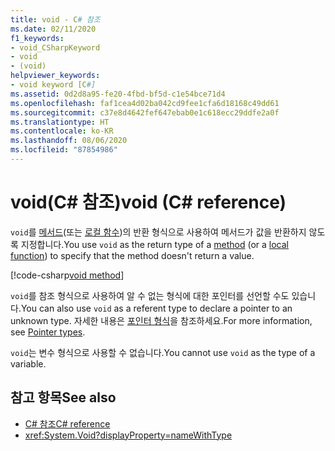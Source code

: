 ```yaml
---
title: void - C# 참조
ms.date: 02/11/2020
f1_keywords:
- void_CSharpKeyword
- void
- (void)
helpviewer_keywords:
- void keyword [C#]
ms.assetid: 0d2d8a95-fe20-4fbd-bf5d-c1e54bce71d4
ms.openlocfilehash: faf1cea4d02ba042cd9fee1cfa6d18168c49dd61
ms.sourcegitcommit: c37e8d4642fef647ebab0e1c618ecc29ddfe2a0f
ms.translationtype: HT
ms.contentlocale: ko-KR
ms.lasthandoff: 08/06/2020
ms.locfileid: "87854986"
---
```

# <a name="void-c-reference"></a><span data-ttu-id="a8cce-102">void(C# 참조)</span><span class="sxs-lookup"><span data-stu-id="a8cce-102">void (C# reference)</span></span>

<span data-ttu-id="a8cce-103">`void`를 [메서드](../../programming-guide/classes-and-structs/methods.md)(또는 [로컬 함수](../../programming-guide/classes-and-structs/local-functions.md))의 반환 형식으로 사용하여 메서드가 값을 반환하지 않도록 지정합니다.</span><span class="sxs-lookup"><span data-stu-id="a8cce-103">You use `void` as the return type of a [method](../../programming-guide/classes-and-structs/methods.md) (or a [local function](../../programming-guide/classes-and-structs/local-functions.md)) to specify that the method doesn't return a value.</span></span>

[!code-csharp[void method](snippets/VoidType.cs#VoidExample)]

<span data-ttu-id="a8cce-104">`void`를 참조 형식으로 사용하여 알 수 없는 형식에 대한 포인터를 선언할 수도 있습니다.</span><span class="sxs-lookup"><span data-stu-id="a8cce-104">You can also use `void` as a referent type to declare a pointer to an unknown type.</span></span> <span data-ttu-id="a8cce-105">자세한 내용은 [포인터 형식](../../programming-guide/unsafe-code-pointers/pointer-types.md)을 참조하세요.</span><span class="sxs-lookup"><span data-stu-id="a8cce-105">For more information, see [Pointer types](../../programming-guide/unsafe-code-pointers/pointer-types.md).</span></span>

<span data-ttu-id="a8cce-106">`void`는 변수 형식으로 사용할 수 없습니다.</span><span class="sxs-lookup"><span data-stu-id="a8cce-106">You cannot use `void` as the type of a variable.</span></span>

## <a name="see-also"></a><span data-ttu-id="a8cce-107">참고 항목</span><span class="sxs-lookup"><span data-stu-id="a8cce-107">See also</span></span>

- [<span data-ttu-id="a8cce-108">C# 참조</span><span class="sxs-lookup"><span data-stu-id="a8cce-108">C# reference</span></span>](../index.md)
- <xref:System.Void?displayProperty=nameWithType>
